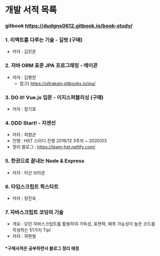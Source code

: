 # 개발 서적 목록
### gitbook https://dudgns0612.gitbook.io/book-study/

### 1. 리액트를 다루는 기술 - 길벗 (구매)
- 저자 : 김민준
### 2. 자바 ORM 표준 JPA 프로그래밍 - 에이콘
- 저자 : 김병찬
    - 참고) https://ultrakain.gitbooks.io/jpa/
### 3. DO it! Vue.js 입문 - 이지스퍼블리싱 (구매)
- 저자 : 정기효
### 4. DDD Start! - 지앤선
- 저자 : 최범균
- 진행 : HST 스터디 진행 2019/12 3주차 ~ 2020/03
- 정리 블로그 : https://team-hst.netlify.com/

### 5. 한권으로 끝내는 Node & Express
- 저자 : 이선 브라운

### 6. 타입스크립트 퀵스타트
- 저자 : 정진욱

### 7. 자바스크립트 코딩의 기술
- 개요 : 모던 자바스크립트를 활용하여 가독성, 표현력, 예측 가능성이 높은 코드를 작성하는 51가지 Tip!
- 저자 : 곽현철

#### *구매서적은 공부하면서 블로그 정리 예정
